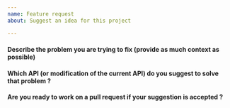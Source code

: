 ```yaml
---
name: Feature request
about: Suggest an idea for this project

---
```


<!--
  ⚠️ ⚠️ ⚠️ ⚠️ ⚠️ ⚠️
  REMOVING, MISUSING OR NOT FILLING THIS TEMPLATE IS A GREAT ENCOURAGEMENT FOR MAINTAINERS TO CLOSE THE ISSUE, IF YOU DON'T RESPECT OUR TIME DON'T EXPECT US TO RESPECT YOURS
  ⚠️ ⚠️ ⚠️ ⚠️ ⚠️ ⚠️
-->

#### Describe the problem you are trying to fix (provide as much context as possible)

#### Which API (or modification of the current API) do you suggest to solve that problem ?

#### Are you ready to work on a pull request if your suggestion is accepted ?
